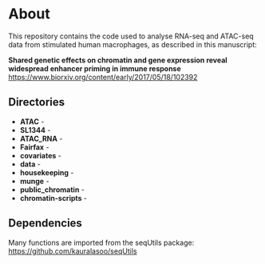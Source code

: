 # About

This repository contains the code used to analyse RNA-seq and ATAC-seq data from stimulated human macrophages, as described in this manuscript:

**Shared genetic effects on chromatin and gene expression reveal widespread enhancer priming in immune response**
https://www.biorxiv.org/content/early/2017/05/18/102392

## Directories
* **ATAC** - 
* **SL1344** - 
* **ATAC_RNA** - 
* **Fairfax** - 
* **covariates** - 
* **data** - 
* **housekeeping** - 
* **munge** - 
* **public_chromatin** - 
* **chromatin-scripts** - 

## Dependencies

Many functions are imported from the seqUtils package: https://github.com/kauralasoo/seqUtils
